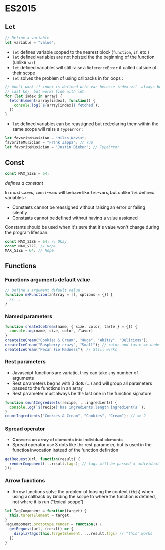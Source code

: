 ES2015
======


## Let

```javascript
// Define a variable
let variable = "value";
```

* `let` defines variable scoped to the nearest block (`function`, `if`, etc.)
* `let` defined variables are not hoisted the the beginning of the function
(unlike `var`)
* `let` defined variables will still raise a `ReferenceError` if called outside
of their scope
* `let` solves the problem of using callbacks in for loops :

```javascript
// Won't work if index is defined with var because index will always be the
// last key, but works fine with let.
for (let index in array) {
  fetchElement(array[index], function() {
    console.log(`${array[index]} fetched`);
  })
}
```



* `let` defined variables can be reassigned but redeclaring them within the
same scope will raise a `TypeError` :

```javascript
let favoriteMusician = "Miles Davis";
favoriteMusician = "Frank Zappa"; // Yup
let favoriteMusician = "Justin Bieber"; // TypeError
```


## Const

```javascript
const MAX_SIZE = 64;
```
*defines a constant*

In most cases, `const`-vars will behave like `let`-vars, but unlike `let`
defined variables :
* Constants cannot be reassigned without raising an error or failing silently
* Constants cannot be defined without having a value assigned

Constants should be used when it's sure that it's value won't change during the
program lifespan.

```javascript
const MAX_SIZE = 64; // Okay
const MAX_SIZE; // Nope
MAX_SIZE = 64; // Nope
```


## Functions

### Functions arguments default value

```javascript
// Define a argument default value :
function myFunction(anArray = [], options = {}) {
  //...
}
```

### Named parameters

```javascript
function createIceCream(name, { size, color, taste } = {}) {
  console.log(name, size, color, flavor)
}
createIceCream("Cookies & Cream", "Huge", "Whitey", "Delicious");
createIceCream("Raspberry crazy", "Small"); // color and taste => undefined
createIceCream("Pecan Pie Madness"); // Still works
```

### Rest parameters

* Javascript functions are variatic, they can take any number of arguments
* Rest parameters begins with 3 dots (...) and will group all parameters passed
to the functions in an array
* Rest parameter must always be the last one in the function signature

```javascript
function countIngredients(recipe, ...ingredients) {
  console.log(`${recipe} has ingredients.length ingredient(s)`);
}
countIngredients("Cookies & Cream", "Cookies", "Cream"); // => 2
```

### Spread operator

* Converts an array of elements into individual elements
* Spread operator use 3 dots like the rest parameter, but is used in the
function invocation instead of the function definition

```javascript
getRequest(url, function(result) {
  renderComponent(...result.tags); // tags will be passed a individual arguments
});
```

### Arrow functions

* Arrow functions solve the problem of loosing the context (`this`) when using
a callback by binding the scope to where the function is defined, not where it
is run ("lexical scope")

```javascript
let TagComponent = function(target) {
  this.targetElement = target;
}
TagComponent.prototype.render = function() {
  getRequest(url, (result) => {
    displayTags(this.targetElement, ...result.tags) // "this" works
  })
}
```